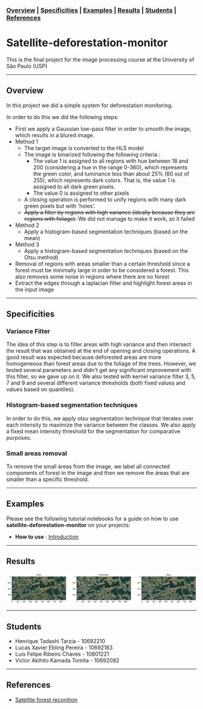 ### [Overview](#overview)  | [Specificities](#specificities) | [Examples](#examples) | [Results](#results) | [Students](#students) | [References](#references) 

# Satellite-deforestation-monitor

This is the final project for the image processing course at the University of São Paulo (USP)


---
## Overview
In this project we did a simple system for deforestation monitoring.

In order to do this we did the following steps:
 - First we apply a Gaussian low-pass filter in order to smooth the image, which results in a blured image.
 - Method 1
   - The target image is converted to the HLS model
   - The image is binarized following the following criteria :
     - The value 1 is assigned to all regions with hue between 18 and 200 (considering a hue in the range 0-360), which represents the green color, and luminance less than about 25% (60 out of 255), which represents dark colors. That is, the value 1 is assigned to all dark green pixels.
     - The value 0 is assigned to other pixels
   - A closing operation is performed to unify regions with many dark green pixels but with 'holes'.
   - ~~Apply a filter by regions with high variance (ideally because they are regions with foliage).~~ We did not manage to make it work, so it failed
 - Method 2
   - Apply a histogram-based segmentation techniques (based on the mean)
 - Method 3
   - Apply a histogram-based segmentation techniques (based on the Otsu method)
 - Removal of regions with areas smaller than a certain threshold since a forest must be minimally large in order to be considered a forest. This also removes some noise in regions where there are no forest
 - Extract the edges through a laplacian filter and highlight forest areas in the input image
---
## Specificities

### **Variance Filter**
The idea of this step is to filter areas with high variance and then intersect the result that was obtained at the end of opening and closing operations. A good result was expected because deforested areas are more homogeneous than forest areas due to the foliage of the trees. However, we tested several parameters and didn't get any significant improvement with this filter, so we gave up on it. We also tested with kernel variance filter 3, 5, 7 and 9 and several different variance thresholds (both fixed values and values based on quantiles).  
  
### **Histogram-based segmentation techniques**
In order to do this, we apply otsu segmentation technique that iterates over each intensity to maximize the variance between the classes. We also apply a fixed mean intensity threshold for the segmentation for comparative purposes.    
  
### Small areas removal

To remove the small áreas from the image, we label all connected components of forest in the image and then we remove the áreas that are smaller than a specific threshold.  


--- 
## Examples
Please see the following tutorial notebooks for a guide on how to use **satellite-deforestation-monitor** on your projects:
 - **How to use** : [Introduction](https://drive.google.com/file/d/1VZ4WlfoPoH4B2UwXRylMpFmrVBc9RywE/view?usp=sharing)

---
## Results
 
![alt text](https://github.com/LuisF3/satellite-deforestation-monitor/blob/main/Imagens%20before-after/examples/download%20(4).png)
  
---
## Students
  - Henrique Tadashi Tarzia - 10692210
  - Lucas Xavier Ebling Pereira - 10692183
  - Luis Felipe Ribeiro Chaves - 10801221 
  - Victor Akihito Kamada Tomita - 10692082
---

## References
 - [Satellite forest reconition](https://clouard.users.greyc.fr/Pantheon/experiments/forestarea-extraction/index-en.html)
